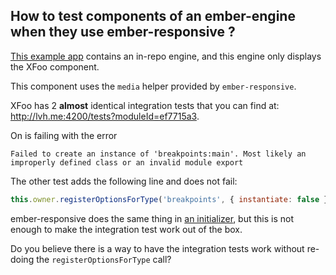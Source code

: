 ## How to test components of an ember-engine when they use ember-responsive ?

[This example app](https://github.com/bartocc/ember-responsive-engines) contains an in-repo engine, and this engine only displays the XFoo component.

This component uses the `media` helper provided by `ember-responsive`.

XFoo has 2 **almost** identical integration tests that you can find at: http://lvh.me:4200/tests?moduleId=ef7715a3.

On is failing with the error

```
Failed to create an instance of 'breakpoints:main'. Most likely an improperly defined class or an invalid module export
```

The other test adds the following line and does not fail:

```js
this.owner.registerOptionsForType('breakpoints', { instantiate: false });
```

ember-responsive does the same thing in [an initializer](https://github.com/freshbooks/ember-responsive/blob/master/addon/initializers/responsive.js#L8), but this is not enough to make the integration test work out of the box.

Do you believe there is a way to have the integration tests work without re-doing the `registerOptionsForType` call?
